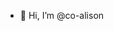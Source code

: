- 👋 Hi, I’m @co-alison

<!---
co-alison/co-alison is a ✨ special ✨ repository because its `README.md` (this file) appears on your GitHub profile.
You can click the Preview link to take a look at your changes.
--->
